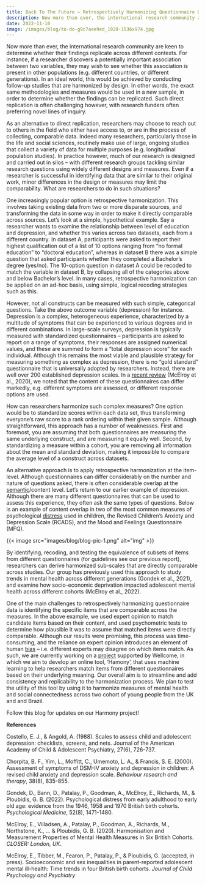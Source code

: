 ```yaml
---
title: Back To The Future – Retrospectively Harmonizing Questionnaire Data
description: Now more than ever, the international research community are keen to determine whether their findings replicate across different contexts. For ...
date: 2022-11-10
image: /images/blog/to-do-g9c7aee9ed_1920-1536x974.jpg
---
```


Now more than ever, the international research community are keen to determine whether their findings replicate across different contexts. For instance, if a researcher discovers a potentially important association between two variables, they may wish to see whether this association is present in other populations (e.g. different countries, or different generations). In an ideal world, this would be achieved by conducting follow-up studies that are harmonized by design. In other words, the exact same methodologies and measures would be used in a new sample, in order to determine whether the findings can be replicated. Such direct replication is often challenging however, with research funders often preferring novel lines of inquiry.

As an alternative to direct replication, researchers may choose to reach out to others in the field who either have access to, or are in the process of collecting, comparable data. Indeed many researchers, particularly those in the life and social sciences, routinely make use of large, ongoing studies that collect a variety of data for multiple purposes (e.g. longitudinal population studies). In practice however, much of our research is designed and carried out in silos – with different research groups tackling similar research questions using widely different designs and measures. Even if a researcher is successful in identifying data that are similar to their original work, minor differences in the design or measures may limit the comparability. What are researchers to do in such situations?

One increasingly popular option is retrospective harmonization. This involves taking existing data from two or more disparate sources, and transforming the data in some way in order to make it directly comparable across sources. Let’s look at a simple, hypothetical example. Say a researcher wants to examine the relationship between level of education and depression, and whether this varies across two datasets, each from a different country. In dataset A, participants were asked to report their highest qualification out of a list of 10 options ranging from “no formal education” to “doctoral education”, whereas in dataset B there was a simple question that asked participants whether they completed a Bachelor’s degree (yes/no). The 10-option question in dataset A could be recoded to match the variable in dataset B, by collapsing all of the categories above and below Bachelor’s level. In many cases, retrospective harmonization can be applied on an ad-hoc basis, using simple, logical recoding strategies such as this.

However, not all constructs can be measured with such simple, categorical questions. Take the above outcome variable (depression) for instance. Depression is a complex, heterogeneous experience, characterized by a multitude of symptoms that can be experienced to various degrees and in different combinations. In large-scale surveys, depression is typically measured with standardized questionnaires – participants are asked to report on a range of symptoms, their responses are assigned numerical values, and these are summed to form a “total depression score” for each individual. Although this remains the most viable and plausible strategy for measuring something as complex as depression, there is no “gold standard” questionnaire that is universally adopted by researchers. Instead, there are well over 200 established depression scales. In a [recent review](https://www.closer.ac.uk/wp-content/uploads/210715-Harmonisation-measurement-properties-mental-health-measures-british-cohorts.pdf) (McElroy et al., 2020), we noted that the content of these questionnaires can differ markedly, e.g. different symptoms are assessed, or different response options are used.

How can researchers harmonize such complex measures? One option would be to standardize scores within each data set, thus transforming everyone’s raw score to a rank ordering within their given sample. Although straightforward, this approach has a number of weaknesses. First and foremost, you are assuming that both questionnaires are measuring the same underlying construct, and are measuring it equally well. Second, by standardizing a measure within a cohort, you are removing all information about the mean and standard deviation, making it impossible to compare the average level of a construct across datasets.

An alternative approach is to apply retrospective harmonization at the item-level. Although questionnaires can differ considerably on the number and nature of questions asked, there is often considerable overlap at the [semantic](https://harmonydata.ac.uk/semantic-text-matching-with-deep-learning-transformer-models)/content level. Let’s return to our earlier example of depression. Although there are many different questionnaires that can be used to assess this experience, they often ask the same types of questions. Below is an example of content overlap in two of the most common measures of psychological [distress](https://harmonydata.ac.uk/how-far-can-we-go-with-harmony-testing-on-kufungisisa-a-cultural-concept-of-distress-from-zimbabwe) used in children, the Revised Children’s Anxiety and Depression Scale (RCADS), and the Mood and Feelings Questionnaire (MFQ).

{{< image src="images/blog/blog-pic-1.png" alt="img" >}}

By identifying, recoding, and testing the equivalence of subsets of items from different questionnaires (for guidelines see our previous report), researchers can derive harmonized sub-scales that are directly comparable across studies. Our group has previously used this approach to study trends in mental health across different generations (Gondek et al., 2021), and examine how socio-economic deprivation impacted adolescent mental health across different cohorts (McElroy et al., 2022).

One of the main challenges to retrospectively harmonizing questionnaire data is identifying the specific items that are comparable across the measures. In the above example, we used expert opinion to match candidate items based on their content, and used psychometric tests to determine how plausible it was to assume that matched items were directly comparable. Although our results were promising, this process was time-consuming, and the reliance on expert opinion introduces an element of human [bias](https://fastdatascience.com/how-can-we-eliminate-bias-from-ai-algorithms-the-pen-testing-manifesto) – i.e. different experts may disagree on which items match. As such, we are currently working on a [project](https://fastdatascience.com/starting-a-data-science-project) supported by Wellcome, in which we aim to develop an online tool, ‘Hamony’, that uses machine learning to help researchers match items from different questionnaires based on their underlying meaning. Our overall aim is to streamline and add consistency and replicability to the harmonization process. We plan to test the utility of this tool by using it to harmonize measures of mental health and social connectedness across two cohort of young people from the UK and and Brazil.

Follow this blog for updates on our Harmony project!

**References**

Costello, E. J., & Angold, A. (1988). Scales to assess child and adolescent depression: checklists, screens, and nets. Journal of the American Academy of Child & Adolescent Psychiatry, 27(6), 726-737.

Chorpita, B. F., Yim, L., Moffitt, C., Umemoto, L. A., & Francis, S. E. (2000). Assessment of symptoms of DSM-IV anxiety and depression in children: A revised child anxiety and depression scale. *Behaviour research and therapy*, 38(8), 835-855.

Gondek, D., Bann, D., Patalay, P., Goodman, A., McElroy, E., Richards, M., & Ploubidis, G. B. (2022). Psychological distress from early adulthood to early old age: evidence from the 1946, 1958 and 1970 British birth cohorts. *Psychological Medicine*, 52(8), 1471-1480.

McElroy, E., Villadsen, A., Patalay, P., Goodman, A., Richards, M., Northstone, K., … & Ploubidis, G. B. (2020). Harmonisation and Measurement Properties of Mental Health Measures in Six British Cohorts. *CLOSER: London, UK*.

McElroy, E., Tibber, M., Fearon, P., Patalay, P., & Ploubidis, G. (accepted, in press). Socioeconomic and sex inequalities in parent-reported adolescent mental ill-health: Time trends in four British birth cohorts. *Journal of Child Psychology and Psychiatry*
